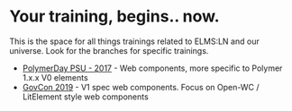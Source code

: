 # Your training, begins.. now.
This is the space for all things trainings related to ELMS:LN and our universe.
Look for the branches for specific trainings.
- [PolymerDay PSU - 2017](https://github.com/elmsln/polymer-training) - Web components, more specific to Polymer 1.x.x V0 elements
- [GovCon 2019](https://github.com/elmsln/trainings) - V1 spec web components. Focus on Open-WC / LitElement style web components
